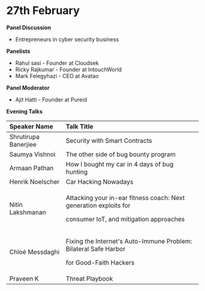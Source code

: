 # 27th February

**Panel Discussion**

* Entrepreneurs in cyber security business

**Panelists** 

* Rahul sasi - Founder at Cloudsek
* Ricky Rajkumar - Founder at IntouchWorld 
* Mark Felegyhazi - CEO at Avatao 

**Panel Moderator** 

* Ajit Hatti - Founder at Pureid

 **Evening Talks**

<table>
  <thead>
    <tr>
      <th style="text-align:left">Speaker Name</th>
      <th style="text-align:left"><b>Talk Title</b>
      </th>
    </tr>
  </thead>
  <tbody>
    <tr>
      <td style="text-align:left">Shrutirupa Banerjiee</td>
      <td style="text-align:left">Security with Smart Contracts</td>
    </tr>
    <tr>
      <td style="text-align:left">Saumya Vishnoi</td>
      <td style="text-align:left">The other side of bug bounty program</td>
    </tr>
    <tr>
      <td style="text-align:left">Armaan Pathan</td>
      <td style="text-align:left">How I bought my car in 4 days of bug hunting</td>
    </tr>
    <tr>
      <td style="text-align:left">Henrik Noelscher</td>
      <td style="text-align:left">Car Hacking Nowadays</td>
    </tr>
    <tr>
      <td style="text-align:left">Nitin Lakshmanan</td>
      <td style="text-align:left">
        <p>Attacking your in-ear fitness coach: Next generation exploits for</p>
        <p>consumer IoT, and mitigation approaches</p>
      </td>
    </tr>
    <tr>
      <td style="text-align:left">Chlo&#xE9; Messdaghi</td>
      <td style="text-align:left">
        <p>Fixing the Internet&apos;s Auto-Immune Problem: Bilateral Safe Harbor</p>
        <p>for Good-Faith Hackers</p>
      </td>
    </tr>
    <tr>
      <td style="text-align:left">Praveen K</td>
      <td style="text-align:left">Threat Playbook</td>
    </tr>
  </tbody>
</table>